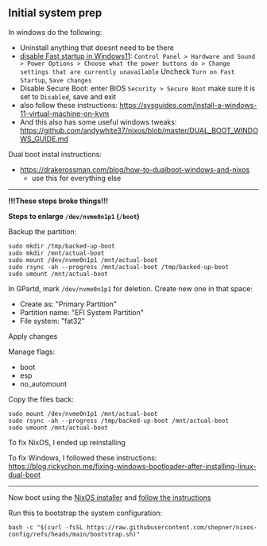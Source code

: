 
## Initial system prep

In windows do the following:
- Uninstall anything that doesnt need to be there
- [disable Fast startup in Windows11](https://www.solveyourtech.com/how-to-disable-fast-startup-in-windows-11-a-step-by-step-guide/): `Control Panel > Hardware and Sound > Power Options > Choose what the power buttons do > Change settings that are currently unavailable` Uncheck `Turn on Fast Startup`, `Save changes`
- Disable Secure Boot: enter BIOS `Security > Secure Boot` make sure it is set to `Disabled`, save and exit
- also follow these instructions: https://sysguides.com/install-a-windows-11-virtual-machine-on-kvm
- And this also has some useful windows tweaks: https://github.com/andywhite37/nixos/blob/master/DUAL_BOOT_WINDOWS_GUIDE.md



Dual boot instal instructions:
- https://drakerossman.com/blog/how-to-dualboot-windows-and-nixos
  -  use this for everything else

---

**!!!These steps broke things!!!**


**Steps to enlarge `/dev/nvme0n1p1` (`/boot`)**

Backup the partition:
```
sudo mkdir /tmp/backed-up-boot
sudo mkdir /mnt/actual-boot
sudo mount /dev/nvme0n1p1 /mnt/actual-boot
sudo rsync -ah --progress /mnt/actual-boot /tmp/backed-up-boot
sudo umount /mnt/actual-boot
```

In GPartd, mark `/dev/nvme0n1p1` for deletion.  Create new one in that space:
- Create as: "Primary Partition"
- Partition name: "EFI System Partition"
- File system: "fat32"

Apply changes

Manage flags:
- boot
- esp
- no_automount

Copy the files back:
```
sudo mount /dev/nvme0n1p1 /mnt/actual-boot
sudo rsync -ah --progress /tmp/backed-up-boot /mnt/actual-boot
sudo umount /mnt/actual-boot
```

To fix NixOS, I ended up reinstalling

To fix Windows, I followed these instructions: https://blog.rickychon.me/fixing-windows-bootloader-after-installing-linux-dual-boot

---

Now boot using the [NixOS installer](https://nixos.org/download/#nixos-iso) and [follow the instructions](https://nixos.org/manual/nixos/stable/#sec-installation)



Run this to bootstrap the system configuration:

```
bash -c "$(curl -fsSL https://raw.githubusercontent.com/shepner/nixos-config/refs/heads/main/bootstrap.sh)"
```
